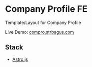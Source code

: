 # Company Profile FE

Template/Layout for Company Profile

Live Demo: [compro.strbagus.com](https://compro.strbagus.com)
## Stack

- [Astro.js](https://astro.build)
